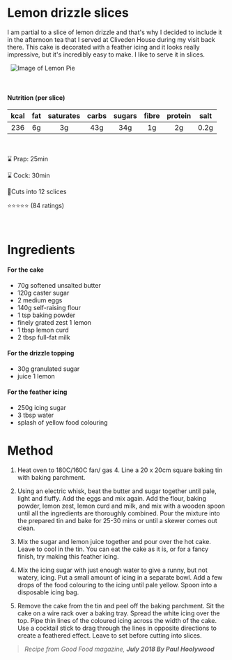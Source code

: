 # Lemon drizzle slices

I am partial to a slice of lemon drizzle and that's why I decided to include it in the afternoon tea that I served at Cliveden House during my visit back there. This cake is decorated with a feather icing and it looks really impressive, but it's incredibly easy to make. I like to serve it in slices.

&nbsp;
![Image of Lemon Pie](https://static.wixstatic.com/media/258c4d_89bb2ecdc4434f4aaa48b8ffec74abe2~mv2.jpg/v1/fill/w_740,h_317,al_c,lg_1,q_90/258c4d_89bb2ecdc4434f4aaa48b8ffec74abe2~mv2.webp)

&nbsp;
 #### **Nutrition (per slice)**



|**kcal**|**fat**|**saturates**|**carbs**|**sugars**|**fibre**|**protein**|**salt**|
| :-----:|:-----:|:-----------:| :------:| :------: | :------:| :-------: | :-----:|
| 236    |    6g |    3g       |     43g |     34g  |     1g  |     2g    |    0.2g|

&nbsp;

 ⌛ Prap: 25min

 ⌛ Cock: 30min

 🍰Cuts into 12 sclices

 ⭐⭐⭐⭐⭐ (84 ratings)
 
 
&nbsp;


# Ingredients

####  **For the cake**
  * 70g softened unsalted butter
  * 120g caster sugar
  * 2 medium eggs
  * 140g self-raising flour
  * 1 tsp baking powder
  * finely grated zest 1 lemon
  * 1 tbsp lemon curd
  * 2 tbsp full-fat milk
#### **For the drizzle topping**

* 30g granulated sugar
* juice 1 lemon

#### **For the feather icing**
* 250g icing sugar
* 3 tbsp water
* splash of yellow food colouring

# Method

1. Heat oven to 180C/160C fan/ gas 4. Line a 20 x 20cm square baking tin with baking parchment.

2. Using an electric whisk, beat the butter and sugar together until pale, light and fluffy. Add the eggs and mix again. Add the flour, baking powder, lemon zest, lemon curd and milk, and mix with a wooden spoon until all the ingredients are thoroughly combined. Pour the mixture into the prepared tin and bake for 25-30 mins or until a skewer comes out clean.

3. Mix the sugar and lemon juice together and pour over the hot cake. Leave to cool in the tin. You can eat the cake as it is, or for a fancy finish, try making this feather icing.

4. Mix the icing sugar with just enough water to give a runny, but not watery, icing. Put a small amount of icing in a separate bowl. Add a few drops of the food colouring to the icing until pale yellow. Spoon into a disposable icing bag.

5. Remove the cake from the tin and peel off the baking parchment. Sit the cake on a wire rack over a baking tray. Spread the white icing over the top. Pipe thin lines of the coloured icing across the width of the cake. Use a cocktail stick to drag through the lines in opposite directions to create a feathered effect. Leave to set before cutting into slices.


>  *Recipe from Good Food magazine, **July 2018 By Paul Hoolywood*** 
